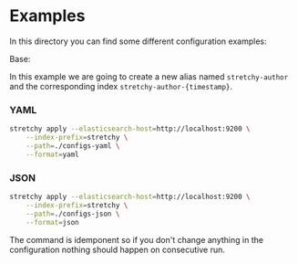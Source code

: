 # Examples

In this directory you can find some different configuration examples:

Base:

In this example we are going to create a new alias named `stretchy-author` and the corresponding index `stretchy-author-{timestamp}`.

### YAML 
```bash
stretchy apply --elasticsearch-host=http://localhost:9200 \
    --index-prefix=stretchy \
    --path=./configs-yaml \
    --format=yaml
```

### JSON
```bash
stretchy apply --elasticsearch-host=http://localhost:9200 \
    --index-prefix=stretchy \
    --path=./configs-json \
    --format=json
```

The command is idemponent so if you don't change anything in the configuration nothing should happen on consecutive run.
